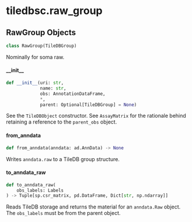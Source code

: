 <a id="tiledbsc.raw_group"></a>

# tiledbsc.raw\_group

<a id="tiledbsc.raw_group.RawGroup"></a>

## RawGroup Objects

```python
class RawGroup(TileDBGroup)
```

Nominally for soma raw.

<a id="tiledbsc.raw_group.RawGroup.__init__"></a>

#### \_\_init\_\_

```python
def __init__(uri: str,
             name: str,
             obs: AnnotationDataFrame,
             *,
             parent: Optional[TileDBGroup] = None)
```

See the `TileDBObject` constructor.
See `AssayMatrix` for the rationale behind retaining a reference to the `parent_obs` object.

<a id="tiledbsc.raw_group.RawGroup.from_anndata"></a>

#### from\_anndata

```python
def from_anndata(anndata: ad.AnnData) -> None
```

Writes `anndata.raw` to a TileDB group structure.

<a id="tiledbsc.raw_group.RawGroup.to_anndata_raw"></a>

#### to\_anndata\_raw

```python
def to_anndata_raw(
    obs_labels: Labels
) -> Tuple[sp.csr_matrix, pd.DataFrame, Dict[str, np.ndarray]]
```

Reads TileDB storage and returns the material for an `anndata.Raw` object.
The `obs_labels` must be from the parent object.


